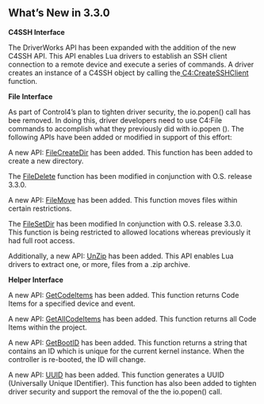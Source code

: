 
## What’s New in 3.3.0


**C4SSH Interface**

The DriverWorks API has been expanded with the addition of the new C4SSH API. This API enables Lua drivers to establish an SSH client connection to a remote device and execute a series of commands. A driver creates an instance of a C4SSH object by calling the[ C4:CreateSSHClient][1] function.



**File Interface**

As part of Control4’s plan to tighten driver security, the io.popen() call has bee removed. In doing this, driver developers need to use C4:File commands to accomplish what they previously did with io.popen (). The following APIs have been added or modified in support of this effort:

A new API: [FileCreateDir][2] has been added. This function has been added to create a new directory. 

The [FileDelete][3] function has been modified in conjunction with O.S. release 3.3.0.  

A new API: [FileMove][4] has been added. This function moves files within certain restrictions.  

The [FileSetDir][5] has been modified In conjunction with O.S. release 3.3.0. This function is being restricted to allowed locations whereas previously it had full root access.

Additionally, a new API: [UnZip][6] has been added. This API enables Lua drivers to extract one, or more, files from a .zip archive.



**Helper Interface**

A new API: [GetCodeItems][7] has been added. This function returns Code Items for a specified device and event.

A new API: [GetAllCodeItems][8] has been added. This function returns all Code Items within the project.

A new API: [GetBootID][9] has been added. This function returns a string that contains an ID which is unique for the current kernel instance.  When the controller is re-booted, the ID will change.

A new API: [UUID][10] has been added. This function generates a UUID (Universally Unique IDentifier). This function has also been added to tighten driver security and support the removal of the the io.popen() call.


[1]:	https://control4.github.io/docs-driverworks-api/#createsshclient
[2]:	https://control4.github.io/docs-driverworks-api/#filecreatedir
[3]:	https://control4.github.io/docs-driverworks-api/#filedelete
[4]:	https://control4.github.io/docs-driverworks-api/#filemove
[5]:	https://control4.github.io/docs-driverworks-api/#filesetdir
[6]:	https://control4.github.io/docs-driverworks-api/#unzip
[7]:	https://control4.github.io/docs-driverworks-api/#getcodeitems
[8]:	https://control4.github.io/docs-driverworks-api/#getallcodeitems
[9]:	https://control4.github.io/docs-driverworks-api/#getbootid
[10]:	https://control4.github.io/docs-driverworks-api/#uuid